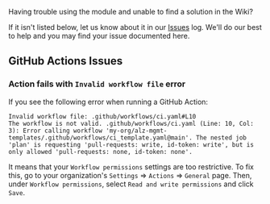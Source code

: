 <!-- markdownlint-disable first-line-h1 -->
Having trouble using the module and unable to find a solution in the Wiki?

If it isn't listed below, let us know about it in our [Issues][Issues] log. We'll do our best to help and you may find your issue documented here.

## GitHub Actions Issues

### Action fails with `Invalid workflow file` error

If you see the following error when running a GitHub Action:

```text
Invalid workflow file: .github/workflows/ci.yaml#L10
The workflow is not valid. .github/workflows/ci.yaml (Line: 10, Col: 3): Error calling workflow 'my-org/alz-mgmt-templates/.github/workflows/ci_template.yaml@main'. The nested job 'plan' is requesting 'pull-requests: write, id-token: write', but is only allowed 'pull-requests: none, id-token: none'.
```

It means that your `Workflow permissions` settings are too restrictive. To fix this, go to your organization's `Settings` => `Actions` => `General` page. Then, under `Workflow permissions`, select `Read and write permissions` and click `Save`.

<!-- markdownlint-enable no-inline-html -->

[Issues]:     https://github.com/Azure/alz-terraform-accelerator/issues "Our issues log"

